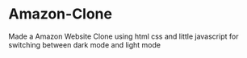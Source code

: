 # Amazon-Clone
Made a Amazon Website Clone using html css and  little javascript for switching between dark mode and light mode 
